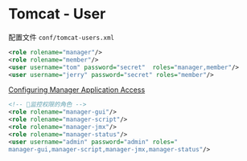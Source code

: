 # Tomcat - User

配置文件 `conf/tomcat-users.xml`

```xml
<role rolename="manager"/>
<role rolename="member"/>
<user username="tom" password="secret"  roles="manager,member"/>
<user username="jerry" password="secret" roles="member"/>
```

[Configuring Manager Application Access](http://tomcat.apache.org/tomcat-8.5-doc/manager-howto.html#Configuring_Manager_Application_Access)

```xml
<!-- 监控权限的角色 -->
<role rolename="manager-gui"/>
<role rolename="manager-script"/>
<role rolename="manager-jmx"/>
<role rolename="manager-status"/>
<user username="admin" password="admin" roles="
manager-gui,manager-script,manager-jmx,manager-status"/>
```
